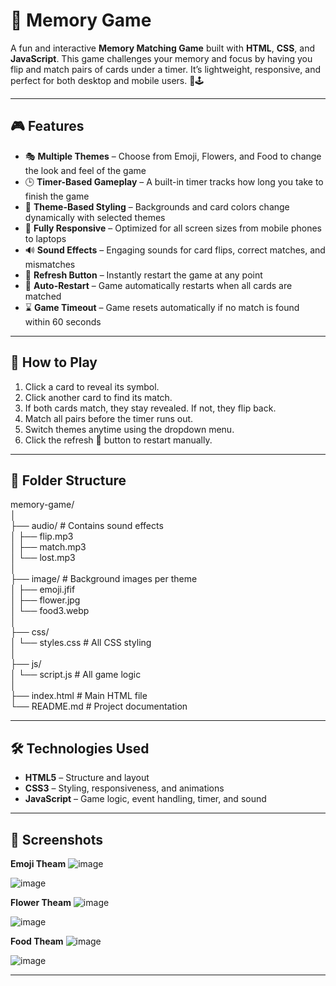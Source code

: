 # 🧠 Memory Game

A fun and interactive **Memory Matching Game** built with **HTML**, **CSS**, and **JavaScript**. This game challenges your memory and focus by having you flip and match pairs of cards under a timer. It’s lightweight, responsive, and perfect for both desktop and mobile users. 🎯🕹️

---

## 🎮 Features

- 🎭 **Multiple Themes** – Choose from Emoji, Flowers, and Food to change the look and feel of the game
- 🕒 **Timer-Based Gameplay** – A built-in timer tracks how long you take to finish the game
- 🎨 **Theme-Based Styling** – Backgrounds and card colors change dynamically with selected themes
- 📱 **Fully Responsive** – Optimized for all screen sizes from mobile phones to laptops
- 🔊 **Sound Effects** – Engaging sounds for card flips, correct matches, and mismatches
- 🔁 **Refresh Button** – Instantly restart the game at any point
- 🔄 **Auto-Restart** – Game automatically restarts when all cards are matched
- ⌛ **Game Timeout** – Game resets automatically if no match is found within 60 seconds

---

## 🎯 How to Play

1. Click a card to reveal its symbol.
2. Click another card to find its match.
3. If both cards match, they stay revealed. If not, they flip back.
4. Match all pairs before the timer runs out.
5. Switch themes anytime using the dropdown menu.
6. Click the refresh 🔄 button to restart manually.

---

## 📁 Folder Structure

memory-game/ <br />
│ <br />
├── audio/ # Contains sound effects <br />
│ ├── flip.mp3 <br />
│ ├── match.mp3 <br />
│ └── lost.mp3 <br />
│ <br />
├── image/ # Background images per theme <br />
│ ├── emoji.jfif <br />
│ ├── flower.jpg <br />
│ └── food3.webp <br />
│ <br />
├── css/ <br />
│ └── styles.css # All CSS styling <br />
│ <br />
├── js/ <br />
│ └── script.js # All game logic <br />
│ <br />
├── index.html # Main HTML file <br />
└── README.md # Project documentation 

---

## 🛠️ Technologies Used

- **HTML5** – Structure and layout
- **CSS3** – Styling, responsiveness, and animations
- **JavaScript** – Game logic, event handling, timer, and sound

---

## 📸 Screenshots

**Emoji Theam**
![image](https://github.com/user-attachments/assets/f112a232-eacc-49f5-9d94-2ac56c86c9aa)

![image](https://github.com/user-attachments/assets/62eb7dd1-e6db-4961-83d6-48f590381a16)

**Flower Theam**
![image](https://github.com/user-attachments/assets/324b5337-8759-470b-a52a-a208ecb78c29)

![image](https://github.com/user-attachments/assets/fa5fb49c-e87d-41c3-b621-323b86637e3e)

**Food Theam**
![image](https://github.com/user-attachments/assets/7c535162-a5e5-41c5-b37e-d5be054744be)

![image](https://github.com/user-attachments/assets/b8393a88-3daa-4b14-b6d3-45049099ceba)






---
